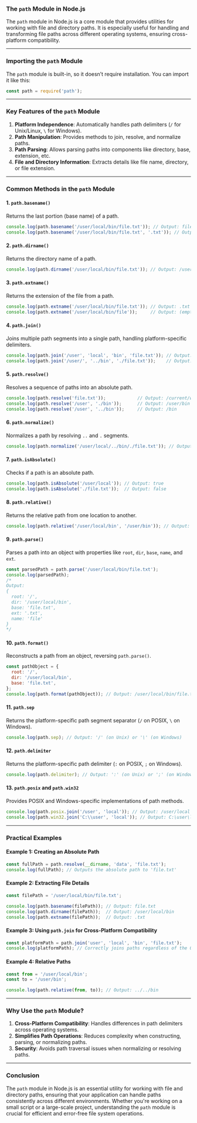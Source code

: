### **The `path` Module in Node.js**

The `path` module in Node.js is a core module that provides utilities for working with file and directory paths. It is especially useful for handling and transforming file paths across different operating systems, ensuring cross-platform compatibility.

---

### **Importing the `path` Module**

The `path` module is built-in, so it doesn’t require installation. You can import it like this:

```javascript
const path = require('path');
```

---

### **Key Features of the `path` Module**

1. **Platform Independence**: Automatically handles path delimiters (`/` for Unix/Linux, `\` for Windows).
2. **Path Manipulation**: Provides methods to join, resolve, and normalize paths.
3. **Path Parsing**: Allows parsing paths into components like directory, base, extension, etc.
4. **File and Directory Information**: Extracts details like file name, directory, or file extension.

---

### **Common Methods in the `path` Module**

#### **1. `path.basename()`**
Returns the last portion (base name) of a path.

```javascript
console.log(path.basename('/user/local/bin/file.txt')); // Output: file.txt
console.log(path.basename('/user/local/bin/file.txt', '.txt')); // Output: file
```

#### **2. `path.dirname()`**
Returns the directory name of a path.

```javascript
console.log(path.dirname('/user/local/bin/file.txt')); // Output: /user/local/bin
```

#### **3. `path.extname()`**
Returns the extension of the file from a path.

```javascript
console.log(path.extname('/user/local/bin/file.txt')); // Output: .txt
console.log(path.extname('/user/local/bin/file'));     // Output: (empty string)
```

#### **4. `path.join()`**
Joins multiple path segments into a single path, handling platform-specific delimiters.

```javascript
console.log(path.join('/user', 'local', 'bin', 'file.txt')); // Output: /user/local/bin/file.txt
console.log(path.join('/user/', '../bin', './file.txt'));    // Output: /bin/file.txt
```

#### **5. `path.resolve()`**
Resolves a sequence of paths into an absolute path.

```javascript
console.log(path.resolve('file.txt'));            // Output: /current/working/dir/file.txt
console.log(path.resolve('/user', './bin'));      // Output: /user/bin
console.log(path.resolve('/user', '../bin'));     // Output: /bin
```

#### **6. `path.normalize()`**
Normalizes a path by resolving `..` and `.` segments.

```javascript
console.log(path.normalize('/user/local/../bin/./file.txt')); // Output: /user/bin/file.txt
```

#### **7. `path.isAbsolute()`**
Checks if a path is an absolute path.

```javascript
console.log(path.isAbsolute('/user/local')); // Output: true
console.log(path.isAbsolute('./file.txt'));  // Output: false
```

#### **8. `path.relative()`**
Returns the relative path from one location to another.

```javascript
console.log(path.relative('/user/local/bin', '/user/bin')); // Output: ../../bin
```

#### **9. `path.parse()`**
Parses a path into an object with properties like `root`, `dir`, `base`, `name`, and `ext`.

```javascript
const parsedPath = path.parse('/user/local/bin/file.txt');
console.log(parsedPath);
/*
Output:
{
  root: '/',
  dir: '/user/local/bin',
  base: 'file.txt',
  ext: '.txt',
  name: 'file'
}
*/
```

#### **10. `path.format()`**
Reconstructs a path from an object, reversing `path.parse()`.

```javascript
const pathObject = {
  root: '/',
  dir: '/user/local/bin',
  base: 'file.txt',
};
console.log(path.format(pathObject)); // Output: /user/local/bin/file.txt
```

#### **11. `path.sep`**
Returns the platform-specific path segment separator (`/` on POSIX, `\` on Windows).

```javascript
console.log(path.sep); // Output: '/' (on Unix) or '\' (on Windows)
```

#### **12. `path.delimiter`**
Returns the platform-specific path delimiter (`:` on POSIX, `;` on Windows).

```javascript
console.log(path.delimiter); // Output: ':' (on Unix) or ';' (on Windows)
```

#### **13. `path.posix` and `path.win32`**
Provides POSIX and Windows-specific implementations of path methods.

```javascript
console.log(path.posix.join('/user', 'local')); // Output: /user/local
console.log(path.win32.join('C:\\user', 'local')); // Output: C:\user\local
```

---

### **Practical Examples**

#### **Example 1: Creating an Absolute Path**
```javascript
const fullPath = path.resolve(__dirname, 'data', 'file.txt');
console.log(fullPath); // Outputs the absolute path to 'file.txt'
```

#### **Example 2: Extracting File Details**
```javascript
const filePath = '/user/local/bin/file.txt';

console.log(path.basename(filePath)); // Output: file.txt
console.log(path.dirname(filePath));  // Output: /user/local/bin
console.log(path.extname(filePath));  // Output: .txt
```

#### **Example 3: Using `path.join` for Cross-Platform Compatibility**
```javascript
const platformPath = path.join('user', 'local', 'bin', 'file.txt');
console.log(platformPath); // Correctly joins paths regardless of the OS
```

#### **Example 4: Relative Paths**
```javascript
const from = '/user/local/bin';
const to = '/user/bin';

console.log(path.relative(from, to)); // Output: ../../bin
```

---

### **Why Use the `path` Module?**

1. **Cross-Platform Compatibility**: Handles differences in path delimiters across operating systems.
2. **Simplifies Path Operations**: Reduces complexity when constructing, parsing, or normalizing paths.
3. **Security**: Avoids path traversal issues when normalizing or resolving paths.

---

### **Conclusion**

The `path` module in Node.js is an essential utility for working with file and directory paths, ensuring that your application can handle paths consistently across different environments. Whether you're working on a small script or a large-scale project, understanding the `path` module is crucial for efficient and error-free file system operations.
